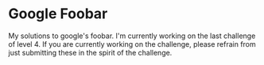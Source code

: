 # Google Foobar
My solutions to google's foobar. I'm currently working on the last challenge of level 4. If you are currently working on the challenge, please refrain from just submitting these in the spirit of the challenge.

